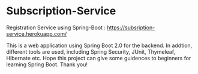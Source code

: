 # Subscription-Service
Registration Service using Spring-Boot : https://subsription-service.herokuapp.com/


This is a web application using Spring Boot 2.0 for the backend. 
In addtion, different tools are used, including Spring Security, JUnit, Thymeleaf, Hibernate etc.
Hope this project can give some guidences to beginners for learning Spring Boot.
Thank you!
